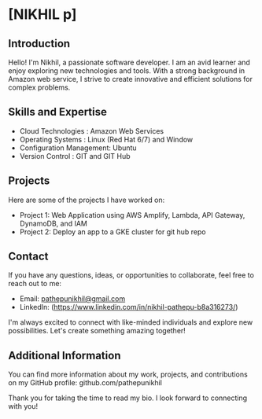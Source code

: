 # [NIKHIL p]

## Introduction

Hello! I'm Nikhil, a passionate software developer. I am an avid learner and enjoy exploring new technologies and tools. With a strong background in Amazon web service, I strive to create innovative and efficient solutions for complex problems.

## Skills and Expertise

 - Cloud Technologies : Amazon Web Services
 - Operating Systems : Linux (Red Hat 6/7) and Window
 - Configuration Management: Ubuntu
 - Version Control : GIT and GIT Hub

## Projects

Here are some of the projects I have worked on:

- Project 1: Web Application using AWS Amplify, Lambda, API Gateway, DynamoDB, and IAM
- Project 2: Deploy an app to a GKE cluster for git hub repo


## Contact

If you have any questions, ideas, or opportunities to collaborate, feel free to reach out to me:

- Email: pathepunikhil@gmail.com
- LinkedIn: (https://www.linkedin.com/in/nikhil-pathepu-b8a316273/)

I'm always excited to connect with like-minded individuals and explore new possibilities. Let's create something amazing together!

## Additional Information

You can find more information about my work, projects, and contributions on my GitHub profile: github.com/pathepunikhil

Thank you for taking the time to read my bio. I look forward to connecting with you!
